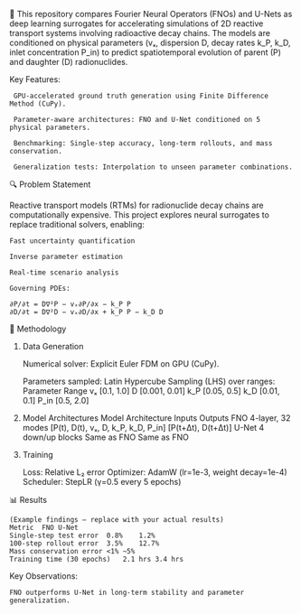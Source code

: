 📌 This repository compares Fourier Neural Operators (FNOs) and U-Nets as deep learning surrogates for accelerating simulations of 2D reactive transport systems involving radioactive decay chains. The models are conditioned on physical parameters (vₓ, dispersion D, decay rates k_P, k_D, inlet concentration P_in) to predict spatiotemporal evolution of parent (P) and daughter (D) radionuclides.

Key Features:

     GPU-accelerated ground truth generation using Finite Difference Method (CuPy).

     Parameter-aware architectures: FNO and U-Net conditioned on 5 physical parameters.

     Benchmarking: Single-step accuracy, long-term rollouts, and mass conservation.

     Generalization tests: Interpolation to unseen parameter combinations.

🔍 Problem Statement

Reactive transport models (RTMs) for radionuclide decay chains are computationally expensive. This project explores neural surrogates to replace traditional solvers, enabling:

    Fast uncertainty quantification

    Inverse parameter estimation

    Real-time scenario analysis

    Governing PDEs:

    ∂P/∂t = D∇²P − vₓ∂P/∂x − k_P P  
    ∂D/∂t = D∇²D − vₓ∂D/∂x + k_P P − k_D D  

🚀 Methodology

1. Data Generation

    Numerical solver: Explicit Euler FDM on GPU (CuPy).

    Parameters sampled: Latin Hypercube Sampling (LHS) over ranges:
    Parameter	Range
    vₓ	[0.1, 1.0]
    D	[0.001, 0.01]
    k_P	[0.05, 0.5]
    k_D	[0.01, 0.1]
    P_in	[0.5, 2.0]

2. Model Architectures
      Model	Architecture	Inputs	Outputs
      FNO	4-layer, 32 modes	[P(t), D(t), vₓ, D, k_P, k_D, P_in]	[P(t+Δt), D(t+Δt)]
      U-Net	4 down/up blocks	Same as FNO	Same as FNO
   
4. Training

    Loss: Relative L₂ error
    Optimizer: AdamW (lr=1e-3, weight decay=1e-4)
    Scheduler: StepLR (γ=0.5 every 5 epochs)

📊 Results

    (Example findings – replace with your actual results)
    Metric	FNO	U-Net
    Single-step test error	0.8%	1.2%
    100-step rollout error	3.5%	12.7%
    Mass conservation error	<1%	~5%
    Training time (30 epochs)	2.1 hrs	3.4 hrs

Key Observations:

    FNO outperforms U-Net in long-term stability and parameter generalization.

    
